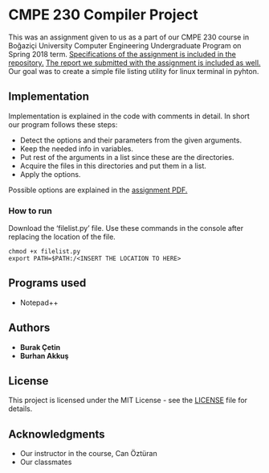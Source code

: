 # CMPE 230 Compiler Project

This was an assignment given to us as a part of our CMPE 230 course in Boğaziçi University Computer Engineering Undergraduate Program on Spring 2018 term.
[Specifications of the assignment is included in the repository.](/cmpe230spring2018hw2.pdf)
[The report we submitted with the assignment is included as well.](/CMPE230FILELIST-Documentation.pdf)
Our goal was to create a simple file listing utility for linux terminal in pyhton.

## Implementation

Implementation is explained in the code with comments in detail. In short our program follows these steps:

* Detect the options and their parameters from the given arguments.
* Keep the needed info in variables.
* Put rest of the arguments in a list since these are the directories.
* Acquire the files in this directories and put them in a list.
* Apply the options.

Possible options are explained in the [assignment PDF.](/cmpe230spring2018hw2.pdf)

### How to run

Download the ‘filelist.py’ file. Use these commands in the console after replacing the location of the
file.

```
chmod +x filelist.py
export PATH=$PATH:/<INSERT THE LOCATION TO HERE>
```

## Programs used

* Notepad++

## Authors

* **Burak Çetin**
* **Burhan Akkuş**

## License

This project is licensed under the MIT License - see the [LICENSE](/LICENSE) file for details.

## Acknowledgments

* Our instructor in the course, Can Öztüran
* Our classmates